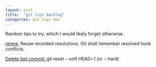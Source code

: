 ```yaml
---
layout: post
title:  "git tips backlog"
categories: git tips dev
---
```


Random tips to try, which I would likely forget otherwise.

[rerere:](http://git-scm.com/blog/2010/03/08/rerere.html) Reuse recorded resolutions. Git shall remember resolved hunk conflicts.

[Delete last commit: ](http://nakkaya.com/2009/09/24/git-delete-last-commit/)git reset --soft HEAD~1 (or --hard)
